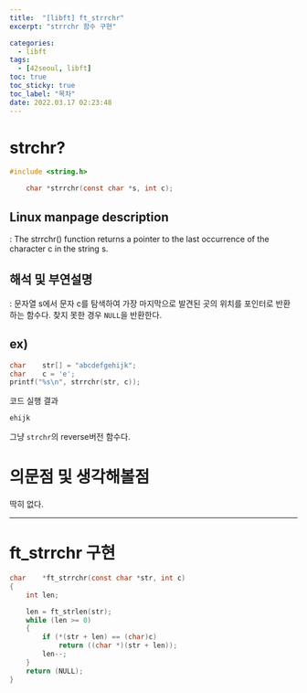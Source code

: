 ```yaml
---
title:  "[libft] ft_strrchr"
excerpt: "strrchr 함수 구현"

categories:
  - libft
tags:
  - [42seoul, libft]
toc: true
toc_sticky: true
toc_label: "목차"
date: 2022.03.17 02:23:48
---
```


# strchr?

```c
#include <string.h>

    char *strrchr(const char *s, int c);
```

## Linux manpage description    
:  The strrchr() function returns a pointer to the last occurrence of the character c in the string s.    

## 해석 및 부연설명    
:  문자열 s에서 문자 c를 탐색하여 가장 마지막으로 발견된 곳의 위치를 포인터로 반환하는 함수다. 찾지 못한 경우 `NULL`을 반환한다.    

## ex)    
```c
char	str[] = "abcdefgehijk";
char	c = 'e';
printf("%s\n", strrchr(str, c));
```
코드 실행 결과
```c
ehijk
```
그냥 `strchr`의 reverse버전 함수다.    

# 의문점 및 생각해볼점    
딱히 없다.    

***

# ft_strrchr 구현

```c
char	*ft_strrchr(const char *str, int c)
{
	int	len;

	len = ft_strlen(str);
	while (len >= 0)
	{
		if (*(str + len) == (char)c)
			return ((char *)(str + len));
		len--;
	}
	return (NULL);
}

```


